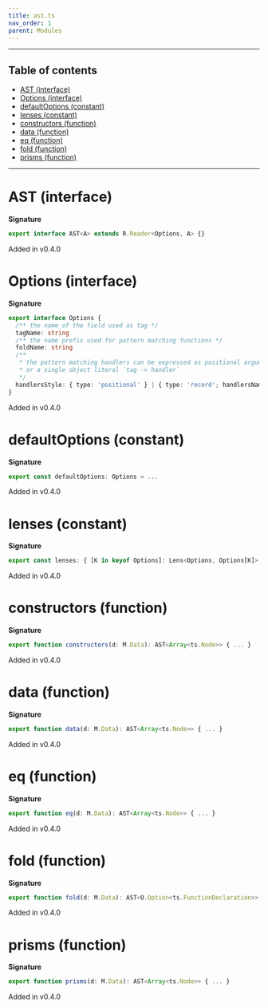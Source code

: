 ```yaml
---
title: ast.ts
nav_order: 1
parent: Modules
---
```


---

<h2 class="text-delta">Table of contents</h2>

- [AST (interface)](#ast-interface)
- [Options (interface)](#options-interface)
- [defaultOptions (constant)](#defaultoptions-constant)
- [lenses (constant)](#lenses-constant)
- [constructors (function)](#constructors-function)
- [data (function)](#data-function)
- [eq (function)](#eq-function)
- [fold (function)](#fold-function)
- [prisms (function)](#prisms-function)

---

# AST (interface)

**Signature**

```ts
export interface AST<A> extends R.Reader<Options, A> {}
```

Added in v0.4.0

# Options (interface)

**Signature**

```ts
export interface Options {
  /** the name of the field used as tag */
  tagName: string
  /** the name prefix used for pattern matching functions */
  foldName: string
  /**
   * the pattern matching handlers can be expressed as positional arguments
   * or a single object literal `tag -> handler`
   */
  handlersStyle: { type: 'positional' } | { type: 'record'; handlersName: string }
}
```

Added in v0.4.0

# defaultOptions (constant)

**Signature**

```ts
export const defaultOptions: Options = ...
```

Added in v0.4.0

# lenses (constant)

**Signature**

```ts
export const lenses: { [K in keyof Options]: Lens<Options, Options[K]> } = ...
```

Added in v0.4.0

# constructors (function)

**Signature**

```ts
export function constructors(d: M.Data): AST<Array<ts.Node>> { ... }
```

Added in v0.4.0

# data (function)

**Signature**

```ts
export function data(d: M.Data): AST<Array<ts.Node>> { ... }
```

Added in v0.4.0

# eq (function)

**Signature**

```ts
export function eq(d: M.Data): AST<Array<ts.Node>> { ... }
```

Added in v0.4.0

# fold (function)

**Signature**

```ts
export function fold(d: M.Data): AST<O.Option<ts.FunctionDeclaration>> { ... }
```

Added in v0.4.0

# prisms (function)

**Signature**

```ts
export function prisms(d: M.Data): AST<Array<ts.Node>> { ... }
```

Added in v0.4.0
